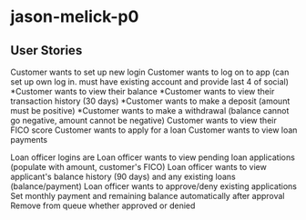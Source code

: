 # jason-melick-p0
## User Stories
Customer wants to set up new login
Customer wants to log on to app (can set up own log in. must have existing account and provide last 4 of social)
*Customer wants to view their balance
*Customer wants to view their transaction history (30 days)
*Customer wants to make a deposit (amount must be positive)
*Customer wants to make a withdrawal (balance cannot go negative, amount cannot be negative)
Customer wants to view their FICO score
Customer wants to apply for a loan 
Customer wants to view loan payments

Loan officer logins are 
Loan officer wants to view pending loan applications (populate with amount, customer's FICO)
Loan officer wants to view applicant's balance history (90 days) and any existing loans (balance/payment)
Loan officer wants to approve/deny existing applications
Set monthly payment and remaining balance automatically after approval
Remove from queue whether approved or denied

